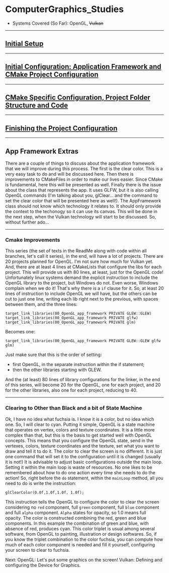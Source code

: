 # ComputerGraphics_Studies
- Systems Covered (So Far): OpenGL, ~~Vulkan~~
________________________________________________________________________________
## [Initial Setup](https://github.com/hiperlogic/ComputerGraphics_Studies/blob/master/README.md)

________________________________________________________________________________
## [Initial Configuration: Application Framework and CMake Project Configuration](https://github.com/hiperlogic/ComputerGraphics_Studies/blob/00_CMake_Project_Create/README.md)

________________________________________________________________________________
## [CMake Specific Configuration, Project Folder Structure and Code](https://github.com/hiperlogic/ComputerGraphics_Studies/blob/00_a_Project_Structure_And_Setup/README.md)

________________________________________________________________________________
## [Finishing the Project Configuration](https://github.com/hiperlogic/ComputerGraphics_Studies/blob/00_b_app_framework/README.md)

________________________________________________________________________________
## App Framework Extras

There are a couple of things to discuss about the application framework that we will improve during this process.
The first is the clear color. This is a very easy task to do and will be discussed here.
Then there is improvements to CMakeFiles in order to make our lives easier. Since CMake is fundamental, here this will be presented as well.
Finally there is the issue about the class that represents the app. It uses GLFW, but it is also calling OpenGL commands (I'm talking about you, glClear... and the command to set the clear color that will be presented here as well!).
The AppFramework class should not know which technology it relates to. It should only provide the context to the techonogy so it can use its canvas. This will be done in the next step, when the Vulkan technology will start to be discussed.
So, without further ado...

________________________________________________________________________________
### Cmake Improvements

This series (the set of texts in the ReadMe along with code within all branches, let's call it series), in the end, will have a lot of projects.
There are 20 projects planned for OpenGL. I'm not sure how much for Vulkan yet.
And, there are at least 4 lines at CMakeLists that configure the libs for each project. This will provide us with 80 lines, at least, just for the OpenGL code!
Unfortunately linux systems demand the explicit instruction to include the OpenGL library to the project, but Windows do not.
Even worse, Windows complain when we do it! That's why there is a `if` clause for it.
So, at least 20 lines of instruction to include OpenGL we will have, but the others can be cut to just one line, writing each lib right next to the previous, with spaces between them, and the three lines: 

```
target_link_libraries(00_OpenGL_app_framework PRIVATE GLEW::GLEW)
target_link_libraries(00_OpenGL_app_framework PRIVATE glfw)
target_link_libraries(00_OpenGL_app_framework PRIVATE glm)
```

Becomes one:

```
target_link_libraries(00_OpenGL_app_framework PRIVATE GLEW::GLEW glfw glm)
```

Just make sure that this is the order of setting:
* first OpenGL, in the separate instruction within the if statement;
* then the other libraries starting with GLEW.

And the (at least) 80 lines of library configurations for the linker, in the end of this series, will become 20 for the OpenGL, one for each project, and 20 for the other libraries, also one for each project, reducing to 40.

________________________________________________________________________________
### Clearing to Other than Black and a bit of State Machine

Ok, I have no idea what fuchsia is. I know it is a color, but no idea which one. So, I will clear to cyan.
Putting it simple, OpenGL is a state machine that operates on vertex, colors and texture coordinates. It is a little more complex than that, but this is the basis to get started well with OpenGL concepts.
This means that you configure the OpenGL state, send in the vertexes, colors, texture coordinates and the texture, set what you want to draw and tell it to do it.
The color to clear the screen is no different. It is just one command that will set it to the configuration until it is changed (usually it is not!)
It is advisable to adjust basic configurations outside the main loop. Setting it within the main loop is waste of resources. No one likes to be remembered about how to do one action every time she needs to do the action! So, right before the `do` statement, within the `mainLoop` method, all you need to do is write the instruction:

```
glClearColor(0.0f,1.0f,1.0f, 1.0f);
```

This instruction tells the OpenGL to configure the color to clear the screen considering no `red` component, full `green` component, full `blue` component and full `alpha` component.
`Alpha` states for opacity, so 1.0 means full opacity.
The color is constructed combining the red, green and blue components. In this example the combination of green and blue, with absence of red, produces cyan.
This color triplet is usual among several software, from OpenGL to painting, illustration or design softwares.
So, if you know the triplet combination to the color fuchsia, you can compute how much of each color component is needed and fill it yourself, configuring your screen to clear to fuchsia.


Next: 
    OpenGL: Let's put some graphics on the screen!
    Vulkan: Defining and configuring the Device for Graphics.

